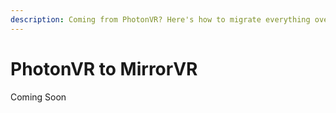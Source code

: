 ```yaml
---
description: Coming from PhotonVR? Here's how to migrate everything over!
---
```


# PhotonVR to MirrorVR

Coming Soon
